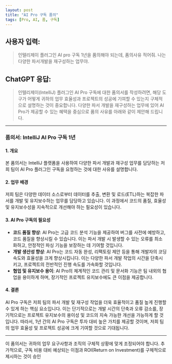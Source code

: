 ```yaml
---
layout: post
title: "AI Pro 구독 품의"
tags: [Pro, AI, 품, 구독]
---
```


## 사용자 입력:
> 인텔리제이 플러그인 AI pro 구독 1년을 품의해야 되는데, 품의사유 적어줘. 나는 다양한 파서개발을 재구성하는 업무야.

## ChatGPT 응답:
> 인텔리제이(IntelliJ) 플러그인 AI Pro 구독에 대한 품의서를 작성하려면, 해당 도구가 어떻게 귀하의 업무 효율성과 프로젝트의 성공에 기여할 수 있는지 구체적으로 설명하는 것이 중요합니다. 다양한 파서 개발을 재구성하는 업무에 있어 AI Pro가 제공할 수 있는 혜택을 중심으로 품의 사유를 아래와 같이 제안해 드립니다.

---

### 품의서: IntelliJ AI Pro 구독 1년

#### 1. 개요
본 품의서는 IntelliJ 플랫폼을 사용하여 다양한 파서 개발과 재구성 업무를 담당하는 저희 팀이 AI Pro 플러그인 구독을 요청하는 것에 대한 사유를 설명합니다.

#### 2. 업무 배경
저희 팀은 다양한 데이터 소스로부터 데이터를 추출, 변환 및 로드(ETL)하는 복잡한 파서를 개발 및 유지보수하는 업무를 담당하고 있습니다. 이 과정에서 코드의 품질, 효율성 및 유지보수성을 지속적으로 개선해야 하는 필요성이 있습니다.

#### 3. AI Pro 구독의 필요성
- **코드 품질 향상**: AI Pro는 고급 코드 분석 기능을 제공하여 버그를 사전에 예방하고, 코드 품질을 향상시킬 수 있습니다. 이는 파서 개발 시 발생할 수 있는 오류를 최소화하고, 안정적인 파싱 기능을 보장하는 데 기여할 것입니다.
- **개발 생산성 향상**: AI Pro는 코드 자동 완성, 리팩토링 제안 등을 통해 개발자의 코딩 속도와 효율성을 크게 향상시킵니다. 이는 다양한 파서 개발 작업의 시간을 단축시키고, 프로젝트의 전반적인 진행 속도를 가속화할 것입니다.
- **협업 및 유지보수 용이**: AI Pro의 체계적인 코드 관리 및 문서화 기능은 팀 내외의 협업을 용이하게 하며, 장기적인 프로젝트 유지보수에도 큰 이점을 제공합니다.

#### 4. 결론
AI Pro 구독은 저희 팀의 파서 개발 및 재구성 작업을 더욱 효율적이고 품질 높게 진행할 수 있게 하는 핵심 요소입니다. 이는 단기적으로는 개발 시간의 단축과 오류 감소를, 장기적으로는 프로젝트 유지보수의 용이성 및 코드의 지속 가능한 개선을 가능하게 할 것입니다. 따라서, 1년 간의 AI Pro 구독은 투자 대비 높은 가치를 제공할 것이며, 저희 팀의 업무 효율성 및 프로젝트 성공에 크게 기여할 것으로 기대됩니다.

---

이 품의서는 귀하의 업무 요구사항과 조직의 구체적 상황에 맞게 조정되어야 합니다. 추가적으로, 구독 비용 대비 예상되는 이점과 ROI(Return on Investment)를 구체적으로 제시하는 것이 승인

